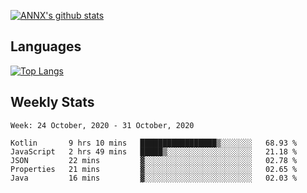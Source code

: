 [![ANNX's github stats](https://github-readme-stats.vercel.app/api?username=NXAN2901&count_private=true&show_icons=true&theme=vue)](https://github.com/NXAN2901)

## Languages
[![Top Langs](https://github-readme-stats.vercel.app/api/top-langs/?username=NXAN2901)](https://github.com/NXAN2901)

## Weekly Stats
<!--START_SECTION:waka-->
```text
Week: 24 October, 2020 - 31 October, 2020

Kotlin       9 hrs 10 mins   █████████████████▒░░░░░░░   68.93 % 
JavaScript   2 hrs 49 mins   █████▒░░░░░░░░░░░░░░░░░░░   21.18 % 
JSON         22 mins         ▓░░░░░░░░░░░░░░░░░░░░░░░░   02.78 % 
Properties   21 mins         ▓░░░░░░░░░░░░░░░░░░░░░░░░   02.65 % 
Java         16 mins         ▓░░░░░░░░░░░░░░░░░░░░░░░░   02.03 % 
```
<!--END_SECTION:waka-->
